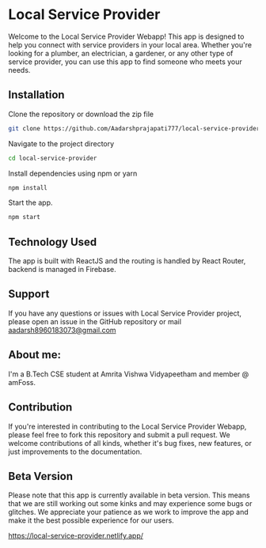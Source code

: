 
# Local Service Provider


Welcome to the Local Service Provider Webapp! This app is designed to help you connect with service providers in your local area. Whether you're looking for a plumber, an electrician, a gardener, or any other type of service provider, you can use this app to find someone who meets your needs.


## Installation

Clone the repository or download the zip file
```bash
git clone https://github.com/Aadarshprajapati777/local-service-provider.git
```
Navigate to the project directory

```bash
cd local-service-provider

```
Install dependencies using npm or yarn

```bash
npm install

```

Start the app.

```bash
npm start

```
## Technology Used

The app is built with ReactJS and the routing is handled by React Router, backend is managed in Firebase.





## Support

If you have any questions or issues with Local Service Provider project, please open an issue in the GitHub repository or mail aadarsh8960183073@gmail.com



## About me:

I'm a B.Tech CSE student at Amrita Vishwa Vidyapeetham and member @ amFoss.




## Contribution
If you're interested in contributing to the Local Service Provider Webapp, please feel free to fork this repository and submit a pull request. We welcome contributions of all kinds, whether it's bug fixes, new features, or just improvements to the documentation.



## Beta Version

Please note that this app is currently available in beta version. This means that we are still working out some kinks and may experience some bugs or glitches. We appreciate your patience as we work to improve the app and make it the best possible experience for our users.

https://local-service-provider.netlify.app/